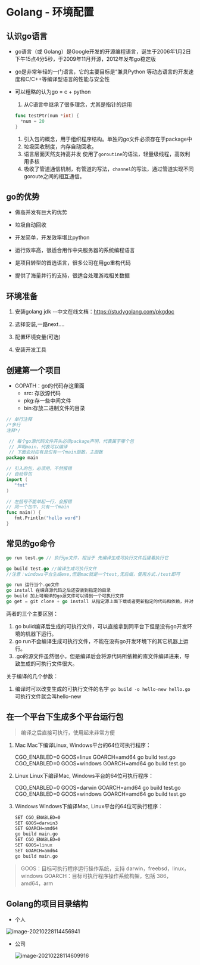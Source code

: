 # Golang - 环境配置

## 认识go语言

-  go语言（或 Golang）是Google开发的开源编程语言，诞生于2006年1月2日下午15点4分5秒，于2009年11月开源，2012年发布go稳定版

- go是非常年轻的一门语言，它的主要目标是“兼具Python 等动态语言的开发速度和C/C++等编译型语言的性能与安全性

- 可以粗略的认为go = c + python

  1. 从C语言中继承了很多理念，尤其是指针的运用

  ```go
  func testPtr(num *int) {
    *num = 20
  }
  ```

  1. 引入包的概念，用于组织程序结构。单独的go文件必须存在于package中
  2. 垃圾回收制度，内存自动回收。
  3. 语言层面天然支持高并发
     使用了`goroutine`的语法，轻量级线程，高效利用多核
  4. 吸收了管道通信机制，有管道的写法，`channel`的写法，通过管道实现不同goroute之间的相互通信。

## go的优势

- 做高并发有巨大的优势

- 垃圾自动回收

- 开发简单，开发效率堪比python

- 运行效率高，很适合用作中央服务器的系统编程语言

- 是项目转型的首选语言，很多公司在用go重构代码

- 提供了海量并行的支持，很适合处理游戏相关数据

## 环境准备

1. 安装golang jdk --中文在线文档：https://studygolang.com/pkgdoc
2. 选择安装,一路next....

3. 配置环境变量(可选)

4. 安装开发工具

## 创建第一个项目

- GOPATH：go的代码存这里面
  - src: 存放源代码
  - pkg:存一些中间文件
  - bin:存放二进制文件的目录

```go
// 单行注释
/*多行
注释*/

 // 每个go源代码文件开头必须package声明，代表属于哪个包
 // 声明main，代表可以编译
 // 下面会对应有且仅有一个main函数，主函数
package main

// 引入的包，必须用，不然报错
// 自动导包
import (
   "fmt"
)

// 左括号不能单起一行，会报错
// 同一个包中，只有一个main
func main() {
   fmt.Println("hello word")
}
```

## 常见的go命令

```go
go run test.go // 执行go文件，相当于 先编译生成可执行文件后接着执行它

go build test.go //编译生成可执行文件
//注意：windows平台生成exe,但是mac就是一个test,无后缀，使用方式./test即可

go run 运行当个.go文件
go install 在编译源代码之后还安装到指定的目录
go build 加上可编译的go源文件可以得到一个可执行文件
go get = git clone + go install 从指定源上面下载或者更新指定的代码和依赖，并对他们进行编译和安装
```

两者的三个主要区别：

1. go bulid编译后生成的可执行文件，可以直接拿到同平台下但是没有go开发环境的机器下运行。
2. go run不会编译生成可执行文件，不能在没有go开发环境下的其它机器上运行。
3. .go的源文件虽然很小，但是编译后会将源代码所依赖的库文件编译进来，导致生成的可执行文件很大。

关于编译的几个参数：

1. 编译时可以改变生成的可执行文件的名字
   `go build -o hello-new hello.go` 可执行文件就会叫hello-new

## 在一个平台下生成多个平台运行包

> 编译之后直接可执行，使用起来非常方便

1. Mac
   Mac下编译Linux, Windows平台的64位可执行程序：

   CGO_ENABLED=0 GOOS=linux GOARCH=amd64 go build test.go
   CGO_ENABLED=0 GOOS=windows GOARCH=amd64 go build test.go

2. Linux
   Linux下编译Mac, Windows平台的64位可执行程序：

   CGO_ENABLED=0 GOOS=darwin GOARCH=amd64 go build test.go
   CGO_ENABLED=0 GOOS=windows GOARCH=amd64 go build test.go

3. Windows
   Windows下编译Mac, Linux平台的64位可执行程序：

   ```sh
   SET CGO_ENABLED=0
   SET GOOS=darwin3
   SET GOARCH=amd64
   go build main.go
   SET CGO_ENABLED=0
   SET GOOS=linux
   SET GOARCH=amd64
   go build main.go
   ```

   

> GOOS：目标可执行程序运行操作系统，支持 darwin，freebsd，linux，windows
> GOARCH：目标可执行程序操作系统构架，包括 386，amd64，arm

## Golang的项目目录结构

- 个人

![image-20210228114456941](https://raw.githubusercontent.com/hellolib/pictures/main/Typora/pic-00-gitee/image-20210228114456941.png)

- 公司

  ![image-20210228114609916](https://raw.githubusercontent.com/hellolib/pictures/main/Typora/pic-00-gitee/image-20210228114609916.png)